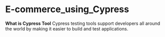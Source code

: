 # E-commerce_using_Cypress
**What is Cypress Tool**
Cypress testing tools support developers all around the world by making it easier to build and test applications.
